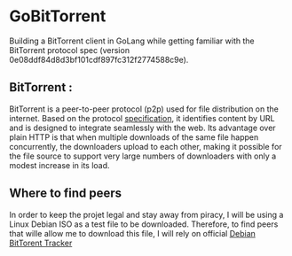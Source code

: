 # GoBitTorrent

Building a BitTorrent client in GoLang while getting familiar with the BitTorrent protocol spec (version 0e08ddf84d8d3bf101cdf897fc312f2774588c9e).

## BitTorrent : 
BitTorrent is a peer-to-peer protocol (p2p) used for file distribution on the internet. Based on the protocol [specification](https://www.bittorrent.org/beps/bep_0003.html), it identifies content by URL and is designed to integrate seamlessly with the web.  Its advantage over plain HTTP is that when multiple downloads of the same file happen concurrently, the downloaders upload to each other, making it possible for the file source to support very large numbers of downloaders with only a modest increase in its load.

## Where to find peers
In order to keep the projet legal and stay away from piracy, I will be using a Linux Debian ISO as a test file to be downloaded. Therefore, to find peers that wille allow me to download this file, I will rely on official [Debian BitTorent Tracker](http://bttracker.debian.org:6969/)

